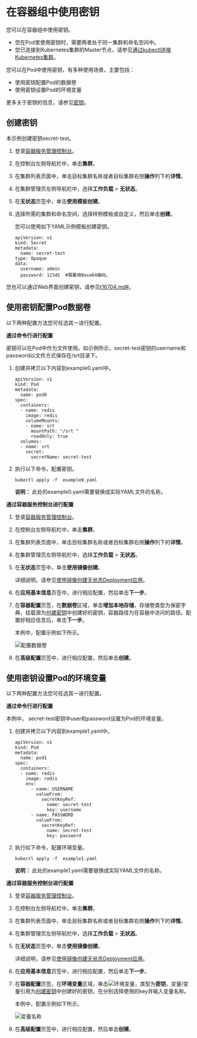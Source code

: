# 在容器组中使用密钥

您可以在容器组中使用密钥。

-   您在Pod里使用密钥时，需要两者处于同一集群和命名空间中。
-   您已连接到Kubernetes集群的Master节点，请参见[通过kubectl连接Kubernetes集群](/intl.zh-CN/Kubernetes集群用户指南/集群管理/连接集群/通过kubectl连接Kubernetes集群.md)。

您可以在Pod中使用密钥，有多种使用场景，主要包括：

-   使用密钥配置Pod的数据卷
-   使用密钥设置Pod的环境变量

更多关于密钥的信息，请参见[密钥](https://kubernetes.io/zh/docs/concepts/configuration/secret/)。

## 创建密钥

本示例创建密钥secret-test。

1.  登录[容器服务管理控制台](https://cs.console.aliyun.com)。

2.  在控制台左侧导航栏中，单击**集群**。

3.  在集群列表页面中，单击目标集群名称或者目标集群右侧**操作**列下的**详情**。

4.  在集群管理页左侧导航栏中，选择**工作负载** \> **无状态**。

5.  在**无状态**页签中，单击**使用模板创建**。

6.  选择所需的集群和命名空间，选择样例模板或自定义，然后单击**创建**。

    您可以使用如下YAML示例模板创建密钥。

    ```
    apiVersion: v1
    kind: Secret
    metadata:
      name: secret-test
    type: Opaque
    data:
      username: admin
      password: 12345  #需要用Base64编码。
    ```


您也可以通过Web界面创建密钥，请参见[t16704.md\#](/intl.zh-CN/Kubernetes集群用户指南/配置项及密钥管理/创建密钥.md)。

## 使用密钥配置Pod数据卷

以下两种配置方法您可任选其一进行配置。

**通过命令行进行配置**

密钥可以在Pod中作为文件使用。如示例所示，secret-test密钥的username和password以文件方式保存在/srt目录下。

1.  创建并拷贝以下内容到example0.yaml中。

    ```
    apiVersion: v1
    kind: Pod
    metadata:
      name: pod0
    spec:
      containers:
      - name: redis
        image: redis
        volumeMounts:
        - name: srt
          mountPath: "/srt "
          readOnly: true
      volumes:
      - name: srt
        secret:
          secretName: secret-test
    ```

2.  执行以下命令，配置密钥。

    ```
    kubectl apply -f  example0.yaml
    ```

    **说明：** 此处的example0.yaml需要替换成实际YAML文件的名称。


**通过容器服务控制台进行配置**

1.  登录[容器服务管理控制台](https://cs.console.aliyun.com)。

2.  在控制台左侧导航栏中，单击**集群**。

3.  在集群列表页面中，单击目标集群名称或者目标集群右侧**操作**列下的**详情**。

4.  在集群管理页左侧导航栏中，选择**工作负载** \> **无状态**。

5.  在**无状态**页签中，单击**使用镜像创建**。

    详细说明，请参见[使用镜像创建无状态Deployment应用](/intl.zh-CN/Kubernetes集群用户指南/应用管理/使用镜像创建无状态Deployment应用.md)。

6.  在**应用基本信息**页签中，进行相应配置，然后单击**下一步**。

7.  在**容器配置**页签，在**数据卷**区域，单击**增加本地存储**，存储卷类型为保密字典，挂载源为[创建密钥](#section_yxv_25m_zs0)中创建好的密钥，容器路径为在容器中访问的路径。配置好相应信息后，单击**下一步**。

    本例中，配置示例如下所示。

    ![配置数据卷](https://static-aliyun-doc.oss-accelerate.aliyuncs.com/assets/img/zh-CN/9485659951/p49492.png)

8.  在**高级配置**页签中，进行相应配置，然后单击**创建**。


## 使用密钥设置Pod的环境变量

以下两种配置方法您可任选其一进行配置。

**通过命令行进行配置**

本例中， secret-test密钥中user和password设置为Pod的环境变量。

1.  创建并拷贝以下内容到example1.yaml中。

    ```
    apiVersion: v1
    kind: Pod
    metadata:
      name: pod1
    spec:
      containers:
      - name: redis
        image: redis
        env:
          - name: USERNAME
            valueFrom:
              secretKeyRef:
                name: secret-test
                key: username
          - name: PASSWORD
            valueFrom:
              secretKeyRef:
                name: secret-test
                key: password
    ```

2.  执行如下命令，配置环境变量。

    ```
    kubectl apply -f  example1.yaml
    ```

    **说明：** 此处的example1.yaml需要替换成实际YAML文件的名称。


**通过容器服务控制台进行配置**

1.  登录[容器服务管理控制台](https://cs.console.aliyun.com)。

2.  在控制台左侧导航栏中，单击**集群**。

3.  在集群列表页面中，单击目标集群名称或者目标集群右侧**操作**列下的**详情**。

4.  在集群管理页左侧导航栏中，选择**工作负载** \> **无状态**。

5.  在**无状态**页签中，单击**使用镜像创建**。

    详细说明，请参见[使用镜像创建无状态Deployment应用](/intl.zh-CN/Kubernetes集群用户指南/应用管理/使用镜像创建无状态Deployment应用.md)。

6.  在**应用基本信息**页签中，进行相应配置，然后单击**下一步**。

7.  在**容器配置**页签，在**环境变量**区域，单击![环境变量](https://static-aliyun-doc.oss-accelerate.aliyuncs.com/assets/img/zh-CN/9485659951/p49493.png)，类型为**密钥**，变量/变量引用为[创建密钥](#section_yxv_25m_zs0)中创建好的密钥，在分别选择使用的key并输入变量名称。

    本例中，配置示例如下所示。

    ![变量名称](https://static-aliyun-doc.oss-accelerate.aliyuncs.com/assets/img/zh-CN/9485659951/p49494.png)

8.  在**高级配置**页签中，进行相应配置，然后单击**创建**。


